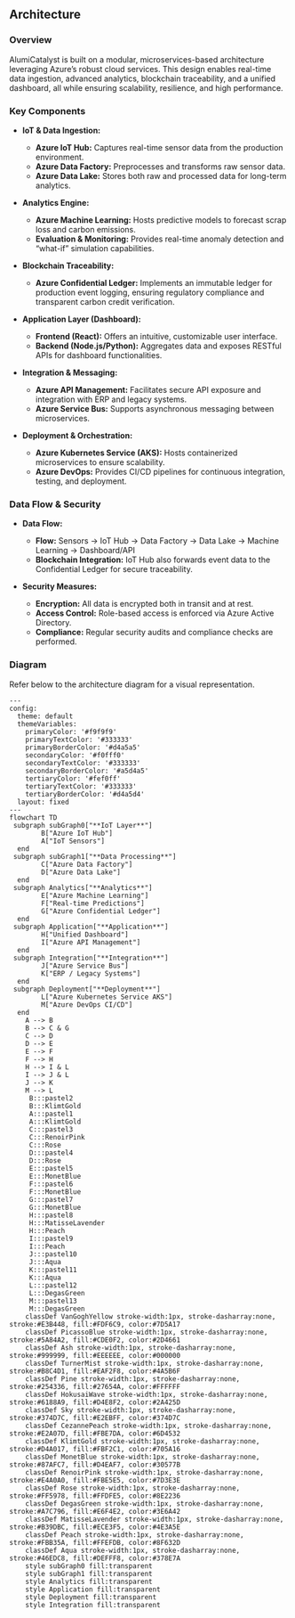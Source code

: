 ## Architecture

### Overview
AlumiCatalyst is built on a modular, microservices-based architecture leveraging Azure’s robust cloud services. This design enables real-time data ingestion, advanced analytics, blockchain traceability, and a unified dashboard, all while ensuring scalability, resilience, and high performance.

### Key Components
- **IoT & Data Ingestion:**  
  - **Azure IoT Hub:** Captures real-time sensor data from the production environment.
  - **Azure Data Factory:** Preprocesses and transforms raw sensor data.
  - **Azure Data Lake:** Stores both raw and processed data for long-term analytics.

- **Analytics Engine:**  
  - **Azure Machine Learning:** Hosts predictive models to forecast scrap loss and carbon emissions.
  - **Evaluation & Monitoring:** Provides real-time anomaly detection and “what-if” simulation capabilities.

- **Blockchain Traceability:**  
  - **Azure Confidential Ledger:** Implements an immutable ledger for production event logging, ensuring regulatory compliance and transparent carbon credit verification.

- **Application Layer (Dashboard):**  
  - **Frontend (React):** Offers an intuitive, customizable user interface.
  - **Backend (Node.js/Python):** Aggregates data and exposes RESTful APIs for dashboard functionalities.
  
- **Integration & Messaging:**  
  - **Azure API Management:** Facilitates secure API exposure and integration with ERP and legacy systems.
  - **Azure Service Bus:** Supports asynchronous messaging between microservices.

- **Deployment & Orchestration:**  
  - **Azure Kubernetes Service (AKS):** Hosts containerized microservices to ensure scalability.
  - **Azure DevOps:** Provides CI/CD pipelines for continuous integration, testing, and deployment.

### Data Flow & Security
- **Data Flow:**  
  - **Flow:** Sensors → IoT Hub → Data Factory → Data Lake → Machine Learning → Dashboard/API  
  - **Blockchain Integration:** IoT Hub also forwards event data to the Confidential Ledger for secure traceability.
  
- **Security Measures:**  
  - **Encryption:** All data is encrypted both in transit and at rest.
  - **Access Control:** Role-based access is enforced via Azure Active Directory.
  - **Compliance:** Regular security audits and compliance checks are performed.

### Diagram
Refer below to the architecture diagram for a visual representation.
```mermaid
---
config:
  theme: default
  themeVariables:
    primaryColor: '#f9f9f9'
    primaryTextColor: '#333333'
    primaryBorderColor: '#d4a5a5'
    secondaryColor: '#f0fff0'
    secondaryTextColor: '#333333'
    secondaryBorderColor: '#a5d4a5'
    tertiaryColor: '#fef0ff'
    tertiaryTextColor: '#333333'
    tertiaryBorderColor: '#d4a5d4'
  layout: fixed
---
flowchart TD
 subgraph subGraph0["**IoT Layer**"]
        B["Azure IoT Hub"]
        A["IoT Sensors"]
  end
 subgraph subGraph1["**Data Processing**"]
        C["Azure Data Factory"]
        D["Azure Data Lake"]
  end
 subgraph Analytics["**Analytics**"]
        E["Azure Machine Learning"]
        F["Real-time Predictions"]
        G["Azure Confidential Ledger"]
  end
 subgraph Application["**Application**"]
        H["Unified Dashboard"]
        I["Azure API Management"]
  end
 subgraph Integration["**Integration**"]
        J["Azure Service Bus"]
        K["ERP / Legacy Systems"]
  end
 subgraph Deployment["**Deployment**"]
        L["Azure Kubernetes Service AKS"]
        M["Azure DevOps CI/CD"]
  end
    A --> B
    B --> C & G
    C --> D
    D --> E
    E --> F
    F --> H
    H --> I & L
    I --> J & L
    J --> K
    M --> L
     B:::pastel2
     B:::KlimtGold
     A:::pastel1
     A:::KlimtGold
     C:::pastel3
     C:::RenoirPink
     C:::Rose
     D:::pastel4
     D:::Rose
     E:::pastel5
     E:::MonetBlue
     F:::pastel6
     F:::MonetBlue
     G:::pastel7
     G:::MonetBlue
     H:::pastel8
     H:::MatisseLavender
     H:::Peach
     I:::pastel9
     I:::Peach
     J:::pastel10
     J:::Aqua
     K:::pastel11
     K:::Aqua
     L:::pastel12
     L:::DegasGreen
     M:::pastel13
     M:::DegasGreen
    classDef VanGoghYellow stroke-width:1px, stroke-dasharray:none, stroke:#E3B448, fill:#FDF6C9, color:#7D5A17 
    classDef PicassoBlue stroke-width:1px, stroke-dasharray:none, stroke:#5A84A2, fill:#CDE0F2, color:#2D4661  
    classDef Ash stroke-width:1px, stroke-dasharray:none, stroke:#999999, fill:#EEEEEE, color:#000000
    classDef TurnerMist stroke-width:1px, stroke-dasharray:none, stroke:#B8C4D1, fill:#EAF2F8, color:#4A5B6F
    classDef Pine stroke-width:1px, stroke-dasharray:none, stroke:#254336, fill:#27654A, color:#FFFFFF
    classDef HokusaiWave stroke-width:1px, stroke-dasharray:none, stroke:#6188A9, fill:#D4E8F2, color:#2A425D
    classDef Sky stroke-width:1px, stroke-dasharray:none, stroke:#374D7C, fill:#E2EBFF, color:#374D7C
    classDef CezannePeach stroke-width:1px, stroke-dasharray:none, stroke:#E2A07D, fill:#FBE7DA, color:#6D4532
    classDef KlimtGold stroke-width:1px, stroke-dasharray:none, stroke:#D4A017, fill:#FBF2C1, color:#705A16
    classDef MonetBlue stroke-width:1px, stroke-dasharray:none, stroke:#87AFC7, fill:#D4EAF7, color:#30577B
    classDef RenoirPink stroke-width:1px, stroke-dasharray:none, stroke:#E4A0A0, fill:#FBE5E5, color:#7D3E3E
    classDef Rose stroke-width:1px, stroke-dasharray:none, stroke:#FF5978, fill:#FFDFE5, color:#8E2236
    classDef DegasGreen stroke-width:1px, stroke-dasharray:none, stroke:#A7C796, fill:#E6F4E2, color:#3E6A42
    classDef MatisseLavender stroke-width:1px, stroke-dasharray:none, stroke:#B39DBC, fill:#ECE3F5, color:#4E3A5E
    classDef Peach stroke-width:1px, stroke-dasharray:none, stroke:#FBB35A, fill:#FFEFDB, color:#8F632D
    classDef Aqua stroke-width:1px, stroke-dasharray:none, stroke:#46EDC8, fill:#DEFFF8, color:#378E7A
    style subGraph0 fill:transparent
    style subGraph1 fill:transparent
    style Analytics fill:transparent
    style Application fill:transparent
    style Deployment fill:transparent
    style Integration fill:transparent
```
